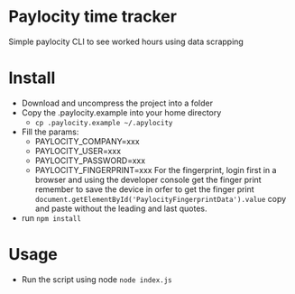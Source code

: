 # Paylocity time tracker
Simple paylocity CLI to see worked hours using data scrapping

# Install

* Download and uncompress the project into a folder
* Copy the .paylocity.example into your home directory
  - `cp .paylocity.example ~/.apylocity`
* Fill the params:
  - PAYLOCITY_COMPANY=xxx
  - PAYLOCITY_USER=xxx
  - PAYLOCITY_PASSWORD=xxx
  - PAYLOCITY_FINGERPRINT=xxx
  For the fingerprint, login first in a browser and using the developer console get the finger print remember to save the device in orfer to get the finger print
  `document.getElementById('PaylocityFingerprintData').value` copy and paste without the leading and last quotes.
* run `npm install`

# Usage
* Run the script using node `node index.js`

